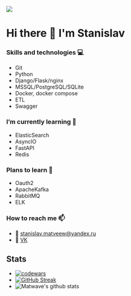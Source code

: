 ![](https://komarev.com/ghpvc/?username=MATwave)

# Hi there 👋 I'm Stanislav

### Skills and technologies 💻
 - Git
 - Python
 - Django/Flask/nginx
 - MSSQL/PostgreSQL/SQLite
 - Docker, docker compose
 - ETL
 - Swagger
 
### I’m currently learning 🌱
 - ElasticSearch
 - AsyncIO
 - FastAPI
 - Redis

### Plans to learn 📖
 - Oauth2
 - ApacheKafka
 - RabbitMQ
 - ELK
 
### How to reach me 📫
 - 📧 stanislav.matveew@yandex.ru
 - 💬 [VK](https://vk.com/matveev_stanislav)
<!--
- 🔭 I’m currently working on ...
- 👯 I’m looking to collaborate on ...
- 🤔 I’m looking for help with ...
- 💬 Ask me about ...

- 😄 Pronouns: ...
- ⚡ Fun fact: ...
-->
## Stats
- [![codewars](https://www.codewars.com/users/MATwave/badges/small)](https://www.codewars.com/users/MATwave)
- [![GitHub Streak](http://github-readme-streak-stats.herokuapp.com?user=Matwave&date_format=j%20M%5B%20Y%5D)](https://git.io/streak-stats)
- ![Matwave's github stats](https://github-readme-stats.vercel.app/api?username=Matwave&show_icons=true&include_all_commits=true&count_private=true)
